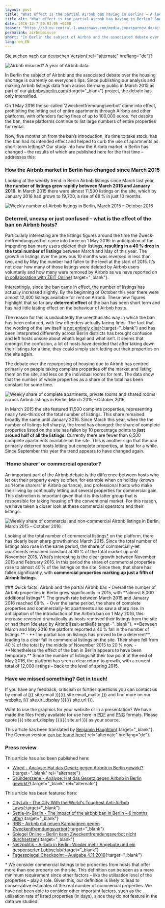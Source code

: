 ```yaml
---
layout: post
title: "What effect is the partial Airbnb ban having in Berlin? – A look at new data from Airbnb"
title_alt: "What effect is the partial Airbnb ban having in Berlin? &ndash; A look at new data from Airbnb"
date: 2016-12-7 20:03:05 +0200
teaser: "https://s3.eu-central-1.amazonaws.com/media.jonasparnow.de/airbnb/Teaser-Report-en.jpg"
permalink: airbnbmisuse
short: "In Berlin the subject of Airbnb and the associated debate over the housing shortage is currently on everyone’s lips. Since publishing our analysis and making Airbnb listings data from across Germany public in March 2015 as part of our airbnbvsberlin.com project, the debate has only intensified."
lang: en_EN
---
```


Sie suchen nach der [deutschen Version](http://karat.studio/blog/zweckentfremdung){:rel="alternate" hreflang="de"}?

![Airbnb misused? A year of Airbnb data](https://s3.eu-central-1.amazonaws.com/media.jonasparnow.de/airbnb/Teaser-Report-en.jpg)

In Berlin the subject of Airbnb and the associated debate over the housing shortage is currently on everyone’s lips. Since publishing our analysis and making Airbnb listings data from across Germany public in March 2015 as part of our [airbnbvsberlin.com][airbnb-vs-berlin]{:target="_blank"} project, the debate has only intensified. 

On 1 May 2016 the so-called ‘Zweck­entfremdungs­verbot’ came into effect, prohibiting the letting out of entire apartments through Airbnb and other platforms, with offenders facing fines of up to 100,000 euros. Yet despite the ban, these platforms continue to list large numbers of entire properties for rental.

Now, five months on from the ban’s introduction, it’s time to take stock: has the ban had its intended effect and helped to curb the use of apartments as short-term lettings? Our study into how the Airbnb market in Berlin has changed &ndash; the results of which are published here for the first time &ndash; addresses this:

### How the Airbnb market in Berlin has changed since March 2015

Looking at the weekly trend in Berlin Airbnb listings since March last year, **the number of listings grew rapidly between March 2015 and January 2016**. In March 2015 there were almost 11,500 listings on the site, which by January 2016 had grown to 19,700, a rise of 68&#8239;% in just 10 months.

![Weekly number of Airbnb listings in Berlin, March 2015 &ndash; October 2016]( 	
https://s3.eu-central-1.amazonaws.com/media.jonasparnow.de/airbnb/Weekly-number-of-Airbnb-listings-in-Berlin.svg)

### Deterred, uneasy or just confused – what is the effect of the ban on Airbnb hosts?

Particularly interesting are the listings figures around the time the Zweck­entfremdungs­verbot came into force on 1 May 2016: in anticipation of the impending ban many users deleted their listings, **resulting in a 40&#8239;% drop in the total number of listings** between March and May of this year. The growth in listings over the previous 10 months was reversed in less than two, and by May the number had fallen to the level at the start of 2015. It’s not clear how many of those listings were deleted by Airbnb users voluntarily and how many were removed by Airbnb as we have reported on [in collaboration with ZEIT Online][zeit-artikel]{:target="_blank"}.

Interestingly, since the ban came in effect, the number of listings has actually increased slightly. By the beginning of October this year there were almost 12,400 listings available for rent on Airbnb. These new figures highlight that so far any **deterrent effect** of the ban has been short term and has had little lasting effect on the behaviour of Airbnb hosts.

The reason for this is undoubtedly the unenthusiatic way in which the ban has been enforced, with few offenders actually facing fines. The fact that the wording of the law itself is [not entirely clear][taz-artikel]{:target="_blank"} and has been interpreted differently across Berlin districts has brought confusion and left hosts unsure about what’s legal and what isn’t. It seems that amongst the confusion, a lot of hosts have decided that after taking down their listings for a time, they could simply start letting out their properties on the site again.

The debate over the repurposing of housing due to Airbnb has centred primarily on people taking complete properties off the market and listing them on the site, and less on the individual rooms for rent. The data show that the number of whole properties as a share of the total has been constant for some time.

![Weekly share of complete apartments, private rooms and shared rooms across Airbnb listings in Berlin, March 2015 &ndash; October 2016](https://s3.eu-central-1.amazonaws.com/media.jonasparnow.de/airbnb/Weekly-share-of-complete-apartments,-private-rooms-and-shared-rooms-across-Airbnb-listings-in-Berlin.svg)

In March 2015 the site featured 11,500 complete properties, representing nearly two-thirds of the total number of listings. This share remained broadly the same until January 2016. Since March this year, when the the number of listings fell sharply, the trend has changed: the share of complete properties listed on the site has fallen by 10 percentage points to **just around half of all the listings**. Currently there are fewer than 6,500 complete apartments available on the site. This is another sign that the ban primarily deterred hosts letting out complete properties, at least for a while. Since September this year the trend appears to have changed again.

### ‘Home sharer’ or commercial operator?

An important part of the Airbnb debate is the difference between hosts who let out their property every so often, for example when on holiday (known as ‘Home sharers’ in Airbnb parlance), and professional hosts who make their living by continually letting out several properties for commercial gain. This distinction is important given that it is this latter group that is responsible for taking housing off the conventional market. For this reason, we have taken a closer look at these commercial operators and their listings:

![Weekly share of commercial and non-commercial Airbnb listings in Berlin, March 2015 &ndash; October 2016](https://s3.eu-central-1.amazonaws.com/media.jonasparnow.de/airbnb/Weekly-share-of-commercial-and-non-commercial-Airbnb-listings-in-Berlin.svg)

Looking at the total number of commercial listings<a href="#footer">*</a> on the platform, there has clearly been sharp growth since March 2015. Since the total number of listings also rose in the same period, the share of commercially-let apartments remained constant at 30&#8239;% of the total market up until November 2015. What’s interesting is the clear growth between November 2015 and February 2016. In this period the share of commercial properties rose to almost 40&#8239;% of the listings on the site. Since then, that share has fallen significantly, with **commercial properties marking up just a fifth of Airbnb listings**.

<section markdown="1">
### Quick facts: Airbnb and the partial Airbnb ban
- Overall the number of Airbnb properties in Berlin grew significantly in 2015, with **almost 8,000 additional listings**. The growth rate between March 2015 and January 2016 reached 68&#8239;%.
- Over the same period, the share of complete properties and commercially-let apartments also saw a sharp rise. In anticipation of the introduction of the Airbnb ban on 1 May 2016, this increase reversed dramatically as hosts removed their listings from the site or had them [deleted by Airbnb][zeit-artikel]{:target="_blank"}. **Between March and May 2016 the platform reported a 40&#8239;% fall in the number of listings.**
- **The partial ban on listings has proved to be a deterrent**, leading to a clear fall in commercial listings on the site. Their share fell from 40&#8239;% of the total by the middle of November 2015 to 20&#8239;% now.
- **Nonetheless the effect of the ban in Berlin appears to have been temporary.** Since the number of listings hit their low point at the end of May 2016, the platform has seen a clear return to growth, with a current total of 12,000 listings – back to the level of spring 2015.
</section>

### Have we missed something? Get in touch!
If you have any feedback, criticism or further questions you can contact us by email at [{{ site.email }}]({{ site.email_mailto }}) and find more on our website, [{{ site.url_display }}]({{ site.url }}).

Want to use the graphics for your website or in a presentation? We have made the files freely available for use here in [PDF](https://drive.google.com/open?id=0B0251ePKIbdRM01yaU5ldFgyVjQ) and [PNG](https://drive.google.com/open?id=0B0251ePKIbdRY0EzakpUSjNRVlk) formats. Please quote [{{ site.url_display }}]({{ site.url }}) as your source.

This article has been translated by [Benjamin Haughton](https://twitter.com/benhaughton){:target="_blank"}. The German version [can be found here](http://karat.studio/blog/zweckentfremdung){:rel="alternate" hreflang="de"}.

### Press review
This article has also been published here:
- [Wired - Analyse: Hat das Gesetz gegen Airbnb in Berlin gewirkt?](https://www.wired.de/collection/business/analyse-zum-zweckentfremdungsverbot-hat-das-berliner-gesetz-gegen-airbnb-gewirkt){:target="_blank" rel="alternate"}
- [Gründerszene - Analyse: Hat das Gesetz gegen Airbnb in Berlin gewirkt?](http://www.gruenderszene.de/allgemein/berlin-airbnb-vermietung-wohnung-gesetz){:target="_blank" rel="alternate"}

This article has been featured here:
- [CityLab - The City With the World's Toughest Anti-Airbnb Laws](http://www.citylab.com/housing/2016/12/berlin-has-the-worlds-toughest-anti-airbnb-laws-are-they-working/509024/){:target="_blank"}
- [Settle-in-Berlin - The impact of the airbnb ban in Berlin – 6 months after](http://www.settle-in-berlin.com/airbnb-ban-berlin/){:target="_blank"}
- [RBB - Airbnb mit neuen Kampagnen gegen Zweckentfremdungsverbot](http://www.rbb-online.de/wirtschaft/beitrag/av7/airbnb-buergervereine-gegen-zweckentfremdungsverbot.html){:target="_blank"}
- [Spiegel Online - Berlin kann Zweckentfremdungsverbot nicht durchsetzen](http://www.spiegel.de/reise/aktuell/zweckentfremdungsverbot-verhindert-kaum-airbnb-buchungen-a-1120830.html){:target="_blank"}
- [Netzpolitik - Airbnb in Berlin: Wieder mehr Angebote und ein gesponserter Lobbyclub](https://netzpolitik.org/2016/airbnb-in-berlin-wieder-mehr-angebote-und-ein-gesponserter-lobbyclub/){:target="_blank"}
- [Tagesspiegel Checkpoint - Ausgabe 4.11.2016](http://utf.rdir.de/form.do?agnCI=875&agnFN=fullview&agnUID=A.B.BSvO.TfL.BTaq0.YI4fodCh1xHpMxhtlIjnuA){:target="_blank"}

<footer><a name="footer">*</a> We consider commercial listings to be properties from hosts that offer more than one property on the site. This definition can be seen as a mere minimum requirement since other factors &ndash; like the utilisation level of the properties &ndash; play a role. Given this, our definition is likely to lead to conservative estimates of the real number of commercial properties. We have not been able to consider other important factors, such as the utilisation rate of listed properties (in days), since they do not feature in the data we studied.</footer>

[airbnb-vs-berlin]: http://www.airbnbvsberlin.com
[zeit-artikel]: http://www.zeit.de/wirtschaft/unternehmen/2016-04/airbnb-berlin-ferienwohnungen-vermieten-zweckentfremdung-gesetz
[taz-artikel]: http://www.taz.de/!5303354/
